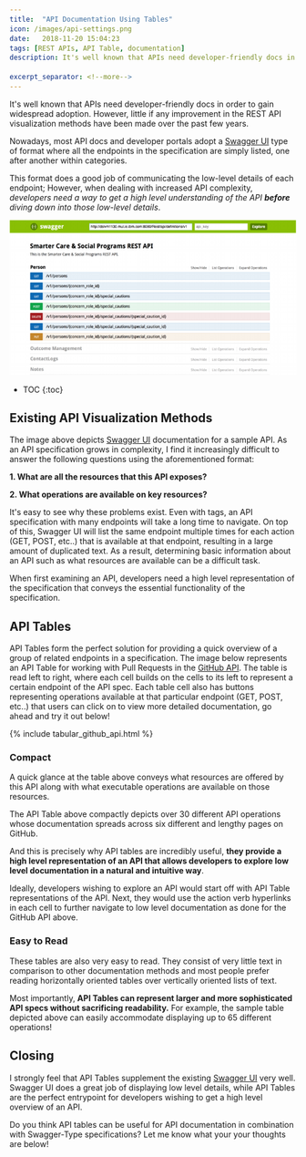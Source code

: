```yaml
--- 
title:  "API Documentation Using Tables"
icon: /images/api-settings.png
date:   2018-11-20 15:04:23
tags: [REST APIs, API Table, documentation]
description: It's well known that APIs need developer-friendly docs in order to gain widespread adoption. However, little if any improvement in the REST API visualization methods have been made over the past few years. Nowadays, most API docs and developer portals adopt a Swagger UI type of format where all the endpoints in the specification are simply listed, one after another within categories. This format does a good job of communicating the low-level details of each endpoint; However, when dealing with increased API complexity, developers need a way to get a high level understanding of the API **before** diving down into those low-level details.

excerpt_separator: <!--more-->
---
```

It's well known that APIs need developer-friendly docs in order to gain widespread adoption. However, little if any improvement in the REST API visualization methods have been made over the past few years. 

Nowadays, most API docs and developer portals adopt a [Swagger UI](http://petstore.swagger.io/) type of format where all the endpoints in the specification are simply listed, one after another within categories. 

This format does a good job of communicating the low-level details of each endpoint; However, when dealing with increased API complexity, *developers need a way to get a high level understanding of the API **before** diving down into those low-level details*.
<!--more--> 

![swagger example](/images/petstorev2.png)

* TOC
{:toc}

## Existing API Visualization Methods

The image above depicts [Swagger UI](http://petstore.swagger.io/) documentation for a sample API. As an API specification grows in complexity, I find it increasingly difficult to answer the following questions using the aforementioned format:

**1. What are all the resources that this API exposes?**

**2. What operations are available on key resources?**

It's easy to see why these problems exist. Even with tags, an API specification with many endpoints will take a long time to
navigate. On top of this, Swagger UI will list the same endpoint multiple times for each action (GET, POST, etc..) that is available at that endpoint, resulting in a large amount of duplicated text. As a result, determining basic information about an API such as what resources are available can be a difficult task. 

When first examining an API, developers need a high level representation of the specification that conveys the essential functionality of the specification.

## API Tables

API Tables form the perfect solution for providing a quick overview of a group of related endpoints in a specification. The image below represents an API Table for working with Pull Requests in the [GitHub API](https://developer.github.com/v3/). The table is read left to right, where each cell builds on the cells to its left to represent a certain endpoint of the API spec. Each table cell also has buttons representing operations available at that particular endpoint (GET, POST, etc..) that users can click on to view more detailed documentation, go ahead and try it out below!

{% include tabular_github_api.html %}

### Compact
A quick glance at the table above conveys what resources are offered by this API along with what executable operations are available on those resources. 

The API Table above compactly depicts over 30 different API operations whose documentation spreads across six different and lengthy pages on GitHub. 

And this is precisely why API tables are incredibly useful, **they provide a high level representation of an API that allows developers to explore low level documentation in a natural and intuitive way**. 

Ideally, developers wishing to explore an API would start off with API Table representations of the API. Next, they would use the action verb hyperlinks in each cell to further navigate to low level documentation as done for the GitHub API above.

### Easy to Read
These tables are also very easy to read. They consist of very little text in comparison to other documentation methods and most people prefer reading horizontally oriented tables over vertically oriented lists of text. 

Most importantly, **API Tables can represent larger and more sophisticated API specs without sacrificing readability.** For example, the sample table depicted above can easily accommodate displaying up to 65 different operations!

## Closing

I strongly feel that API Tables supplement the existing [Swagger UI](http://petstore.swagger.io/) very well. Swagger UI does a great job of displaying low level details, while API Tables are the perfect entrypoint for developers wishing to get a high level 
overview of an API. 

Do you think API tables can be useful for API documentation in combination with Swagger-Type specifications?  Let me know what your your thoughts are below!
 
